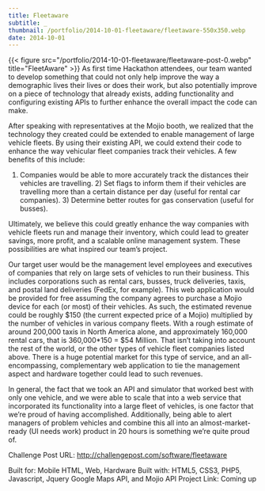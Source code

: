 ```yaml
---
title: Fleetaware
subtitle: _
thumbnail: /portfolio/2014-10-01-fleetaware/fleetaware-550x350.webp
date: 2014-10-01
---
```

{{< figure src="/portfolio/2014-10-01-fleetaware/fleetaware-post-0.webp" title="FleetAware" >}}
As first time Hackathon attendees, our team wanted to develop something that could not only help improve the way a demographic lives their lives or does their work, but also potentially improve on a piece of technology that already exists, adding functionality and configuring existing APIs to further enhance the overall impact the code can make.

After speaking with representatives at the Mojio booth, we realized that the technology they created could be extended to enable management of large vehicle fleets. By using their existing API, we could extend their code to enhance the way vehicular fleet companies track their vehicles. A few benefits of this include:

1) Companies would be able to more accurately track the distances their vehicles are travelling. 2) Set flags to inform them if their vehicles are travelling more than a certain distance per day (useful for rental car companies). 3) Determine better routes for gas conservation (useful for busses).

Ultimately, we believe this could greatly enhance the way companies with vehicle fleets run and manage their inventory, which could lead to greater savings, more profit, and a scalable online management system. These possibilities are what inspired our team’s project.

Our target user would be the management level employees and executives of companies that rely on large sets of vehicles to run their business. This includes corporations such as rental cars, busses, truck deliveries, taxis, and postal land deliveries (FedEx, for example). This web application would be provided for free assuming the company agrees to purchase a Mojio device for each (or most) of their vehicles. As such, the estimated revenue could be roughly $150 (the current expected price of a Mojio) multiplied by the number of vehicles in various company fleets. With a rough estimate of around 200,000 taxis in North America alone, and approximately 160,000 rental cars, that is 360,000*150 = $54 Million. That isn’t taking into account the rest of the world, or the other types of vehicle fleet companies listed above. There is a huge potential market for this type of service, and an all-encompassing, complementary web application to tie the management aspect and hardware together could lead to such revenues.

In general, the fact that we took an API and simulator that worked best with only one vehicle, and we were able to scale that into a web service that incorporated its functionality into a large fleet of vehicles, is one factor that we’re proud of having accomplished. Additionally, being able to alert managers of problem vehicles and combine this all into an almost-market-ready (UI needs work) product in 20 hours is something we’re quite proud of.

Challenge Post URL: <a href="http://challengepost.com/software/fleetaware">http://challengepost.com/software/fleetaware</a>

Built for: Mobile HTML, Web, Hardware
Built with: HTML5, CSS3, PHP5, Javascript, Jquery Google Maps API, and Mojio API
Project Link: Coming up
